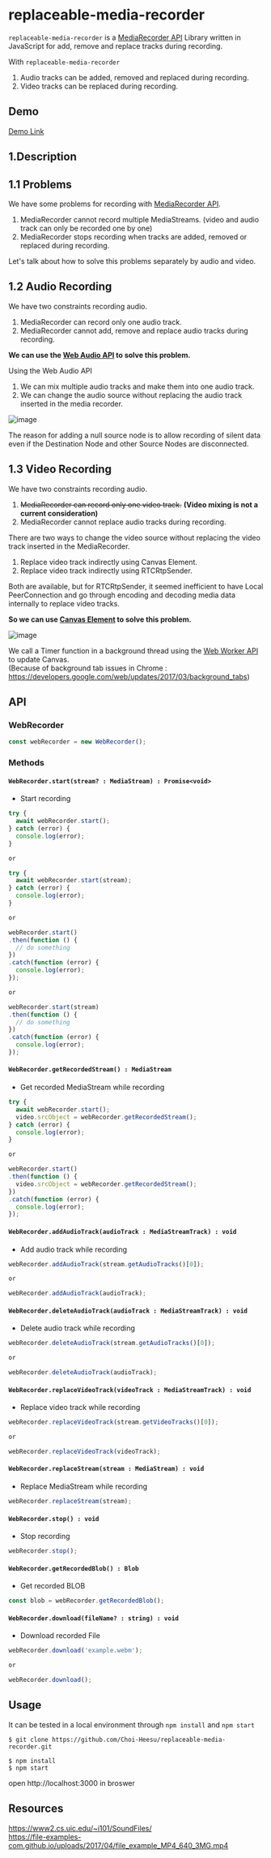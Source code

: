 replaceable-media-recorder
=============



`replaceable-media-recorder` is a [MediaRecorder API](https://w3c.github.io/mediacapture-record/#mediarecorder-api) Library written in JavaScript for add, remove and replace tracks during recording.

With `replaceable-media-recorder`
1. Audio tracks can be added, removed and replaced during recording.
2. Video tracks can be replaced during recording.


Demo
-------------
[Demo Link](https://choi-heesu.github.io/replaceable-media-recorder/)


1.Description
-------------


1.1 Problems
-------------

We have some problems for recording with [MediaRecorder API](https://w3c.github.io/mediacapture-record/#mediarecorder-api).

1. MediaRecorder cannot record multiple MediaStreams. (video and audio track can only be recorded one by one)
2. MediaRecorder stops recording when tracks are added, removed or replaced during recording.

Let's talk about how to solve this problems separately by audio and video.


1.2 Audio Recording
-------------

We have two constraints recording audio.

1. MediaRecorder can record only one audio track.
2. MediaRecorder cannot add, remove and replace audio tracks during recording.

__We can use the [Web Audio API](https://www.w3.org/TR/webaudio/) to solve this problem.__

Using the Web Audio API
1. We can mix multiple audio tracks and make them into one audio track.
2. We can change the audio source without replacing the audio track inserted in the media recorder.

![image](https://user-images.githubusercontent.com/34677157/114151707-5bb9b100-9958-11eb-995e-a5231646e4e7.png)

The reason for adding a null source node is to allow recording of silent data even if the Destination Node and other Source Nodes are disconnected.

1.3 Video Recording
-------------

We have two constraints recording audio.

1. ~~MediaRecorder can record only one video track.~~ __(Video mixing is not a current consideration)__
2. MediaRecorder cannot replace audio tracks during recording.

There are two ways to change the video source without replacing the video track inserted in the MediaRecorder.

1. Replace video track indirectly using Canvas Element.
2. Replace video track indirectly using RTCRtpSender.

Both are available, but for RTCRtpSender, it seemed inefficient to have Local PeerConnection and go through encoding and decoding media data internally to replace video tracks.

__So we can use [Canvas Element](https://www.w3.org/html/wg/spec/the-canvas-element.html) to solve this problem.__

![image](https://user-images.githubusercontent.com/34677157/114161696-5746c580-9963-11eb-9a46-9eead362b967.png)

We call a Timer function in a background thread using the [Web Worker API](https://www.w3.org/TR/workers/) to update Canvas.   
(Because of background tab issues in Chrome : https://developers.google.com/web/updates/2017/03/background_tabs)



API
-------------

### WebRecorder

```js
const webRecorder = new WebRecorder();
```

### Methods


#### `WebRecorder.start(stream? : MediaStream) : Promise<void>`
- Start recording

```js
try {
  await webRecorder.start();
} catch (error) {
  console.log(error);
}

or

try {
  await webRecorder.start(stream);
} catch (error) {
  console.log(error);
}

or

webRecorder.start()
.then(function () {
  // do something
})
.catch(function (error) {
  console.log(error);
});

or

webRecorder.start(stream)
.then(function () {
  // do something
})
.catch(function (error) {
  console.log(error);
});

```


#### `WebRecorder.getRecordedStream() : MediaStream`
- Get recorded MediaStream while recording

```js
try {
  await webRecorder.start();
  video.srcObject = webRecorder.getRecordedStream();
} catch (error) {
  console.log(error);
}

or

webRecorder.start()
.then(function () {
  video.srcObject = webRecorder.getRecordedStream();
})
.catch(function (error) {
  console.log(error);
});
```


#### `WebRecorder.addAudioTrack(audioTrack : MediaStreamTrack) : void`
- Add audio track while recording

```js
webRecorder.addAudioTrack(stream.getAudioTracks()[0]);

or 

webRecorder.addAudioTrack(audioTrack);
```


#### `WebRecorder.deleteAudioTrack(audioTrack : MediaStreamTrack) : void`
- Delete audio track while recording

```js
webRecorder.deleteAudioTrack(stream.getAudioTracks()[0]);

or

webRecorder.deleteAudioTrack(audioTrack);
```


#### `WebRecorder.replaceVideoTrack(videoTrack : MediaStreamTrack) : void`
- Replace video track while recording

```js
webRecorder.replaceVideoTrack(stream.getVideoTracks()[0]);

or

webRecorder.replaceVideoTrack(videoTrack);
```


#### `WebRecorder.replaceStream(stream : MediaStream) : void`
- Replace MediaStream while recording

```js
webRecorder.replaceStream(stream);
```


#### `WebRecorder.stop() : void`
- Stop recording

```js
webRecorder.stop();
```


#### `WebRecorder.getRecordedBlob() : Blob`
- Get recorded BLOB

```js
const blob = webRecorder.getRecordedBlob();
```


#### `WebRecorder.download(fileName? : string) : void`
- Download recorded File

```js
webRecorder.download('example.webm');

or

webRecorder.download();
```


Usage
-------------
It can be tested in a local environment through `npm install` and `npm start`
```
$ git clone https://github.com/Choi-Heesu/replaceable-media-recorder.git

$ npm install
$ npm start
```
open http://localhost:3000 in broswer


Resources
-----------

https://www2.cs.uic.edu/~i101/SoundFiles/    
https://file-examples-com.github.io/uploads/2017/04/file_example_MP4_640_3MG.mp4
